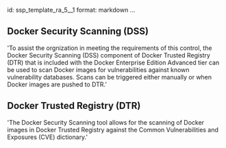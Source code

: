 id: ssp_template_ra_5__1
format: markdown
...
## Docker Security Scanning (DSS)

'To assist the orgnization in meeting the requirements of this control, the Docker Security Scanning (DSS) component of Docker Trusted Registry
(DTR) that is included with the Docker Enterprise Edition Advanced
tier can be used to scan Docker images for vulnerabilities against
known vulnerability databases. Scans can be triggered either manually
or when Docker images are pushed to DTR.'
## Docker Trusted Registry (DTR)

'The Docker Security Scanning tool allows for the scanning of Docker
images in Docker Trusted Registry against the Common Vulnerabilities
and Exposures (CVE) dictionary.'
